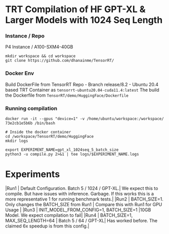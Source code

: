 # TRT Compilation of HF GPT-XL & Larger Models with 1024 Seq Length

### Instance  / Repo

P4 Instance / A100-SXM4-40GB
```
mkdir workspace && cd workspace
git clone https://github.com/dhanainme/TensorRT/
```


### Docker Env

Build DockerFile from TensorRT Repo - Branch release/8.2 - Ubuntu 20.4 based TRT Container as `tensorrt-ubuntu20.04-cuda11.4:latest`
The build the Dockerfile from `TensorRT/demo/HuggingFace/Dockerfile` 


### Running compilation
```
docker run -it --gpus "device=1" -v /home/ubuntu/workspace:/workspace/ 73e2cb1e5b6b /bin/bash

# Inside the docker container
cd /workspace/TensorRT/demo/HuggingFace
mkdir logs

export EXPERIMENT_NAME=gpt_xl_1024seq_5_batch_size
python3 -u compile.py 2>&1 | tee logs/$EXPERIMENT_NAME.logs
```

# Experiments

|Run1 | Default Configuration. Batch 5 / 1024 / GPT-XL.| We expect this to compile. But have issues with inference. Garbage. If this works this is a more representative 1 for running benchmark tests.|
|Run2 | BATCH_SIZE=1. Only changes the BATCH_SIZE from Run1 | Compare this with Run1 for GPU Usage |
|Run3 | INIT_MODEL_FROM_CONFIG=1, BATCH_SIZE=1 |10GB Model. We expect compilation to fail|
|Run4 | BATCH_SIZE=1, MAX_SEQ_LENGTH=64 |  Batch 5 / 64 / GPT-XL| Has worked before. The claimed 6x speedup is from this config.|


